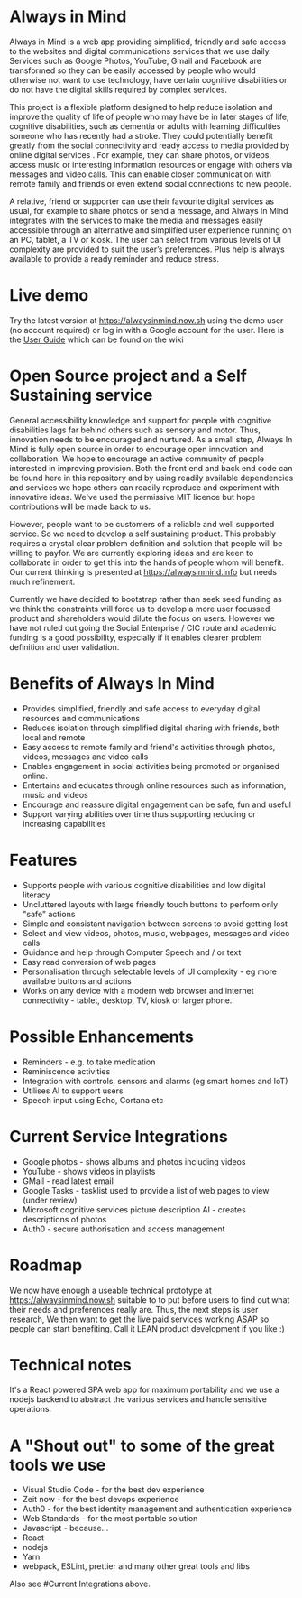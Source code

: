 # Always in Mind

Always in Mind is a web app providing simplified, friendly and safe access to the websites and digital communications services that we use daily. Services such as Google Photos, YouTube, Gmail and Facebook are transformed so they can be easily accessed by people who would otherwise not want to use technology, have certain cognitive disabilities or do not have the digital skills required by complex services.

This project is a flexible platform designed to help reduce isolation and improve the quality of life of people who may have be in later stages of life, cognitive disabilities, such as dementia or adults with learning difficulties someone who has recently had a stroke. They could potentially benefit greatly from the social connectivity and ready access to media provided by online digital services . For example, they can share photos, or videos, access music or interesting information resources or engage with others via messages and video calls. This can enable closer communication with remote family and friends or even extend social connections to new people. 

A relative, friend or supporter can use their favourite digital services as usual, for example to share photos or send a message, and Always In Mind integrates with the services to make the media and messages easily accessible through an alternative and simplified user experience running on an PC, tablet, a TV or kiosk. The user can select from various levels of UI complexity are provided to suit the user’s preferences. Plus help is always available to provide a ready reminder and reduce stress.

# Live demo

Try the latest version at https://alwaysinmind.now.sh using the demo user (no account required) or log in with a Google account for the user. Here is the [User Guide](https://github.com/AlwaysInMind/aim-web-app/wiki/User-Guide-for-Always-in-Mind) which can be found on the wiki 

# Open Source project and a Self Sustaining service

General accessibility knowledge and support for people with cognitive disabilities lags far behind others such as sensory and motor. Thus, innovation needs to be encouraged and nurtured. As a small step, Always In Mind is fully open source in order to encourage open innovation and collaboration. We hope to encourage an active community of people interested in improving provision. Both the front end and back end code can be found here in this repository and by using readily available dependencies and services we hope others can readily reproduce and experiment with innovative ideas. We've used the permissive MIT licence but hope contributions will be made back to us.

However, people want to be customers of a reliable and well supported service. So we need to develop a self sustaining product. This probably requires a crystal clear problem definition and solution that people will be willing to payfor. We are currently exploring ideas and are keen to collaborate in order to get this into the hands of people whom will benefit. Our current thinking is presented at https://alwaysinmind.info but needs much refinement. 

Currently we have decided to bootstrap rather than seek seed funding as we think the constraints will force us to develop a more user focussed product and shareholders would dilute the focus on users. However we have not ruled out going the Social Enterprise / CIC route and academic funding is a good possibility, especially if it enables clearer problem definition and user validation.

# Benefits of Always In Mind
* Provides simplified, friendly and safe access to everyday digital resources and communications
* Reduces isolation through simplified digital sharing with friends, both local and remote
* Easy access to remote family and friend's activities through photos, videos, messages and video calls
* Enables engagement in social activities being promoted or organised online.
* Entertains and educates through online resources such as information, music and videos
* Encourage and reassure digital engagement can be safe, fun and useful
* Support varying abilities over time thus supporting reducing or increasing capabilities

# Features
* Supports people with various cognitive disabilities and low digital literacy
* Uncluttered layouts with large friendly touch buttons to perform only "safe" actions
* Simple and consistant navigation between screens to avoid getting lost
* Select and view videos, photos, music, webpages, messages and video calls
* Guidance and help through Computer Speech and / or text
* Easy read conversion of web pages
* Personalisation through selectable levels of UI complexity - eg more available buttons and actions
* Works on any device with a modern web browser and internet connectivity - tablet, desktop, TV, kiosk or larger phone.

# Possible Enhancements

* Reminders - e.g. to take medication
* Reminiscence activities
* Integration with controls, sensors and alarms (eg smart homes and IoT)
* Utilises AI to support users
* Speech input using Echo, Cortana etc

# Current Service Integrations

* Google photos - shows albums and photos including videos
* YouTube - shows videos in playlists
* GMail - read latest email
* Google Tasks - tasklist used to provide a list of web pages to view (under review)
* Microsoft cognitive services picture description AI - creates descriptions of photos
* Auth0 - secure authorisation and access management

# Roadmap

We now have enough a useable technical prototype at https://alwaysinmind.now.sh suitable to to put before users to find out what their needs and preferences really are. Thus, the next steps is user research, We then want to get the live paid services working ASAP so people can start benefiting. Call it LEAN product development if you like :)

# Technical notes

It's a React powered SPA web app for maximum portability and we use a nodejs backend to abstract the various services and handle sensitive operations.

# A "Shout out" to some of the great tools we use 

* Visual Studio Code - for the best dev experience
* Zeit now - for the best devops experience
* Auth0 - for the best identity management and authentication experience
* Web Standards - for the most portable solution
* Javascript - because...
* React
* nodejs
* Yarn
* webpack, ESLint, prettier and many other great tools and libs

Also see #Current Integrations above.
